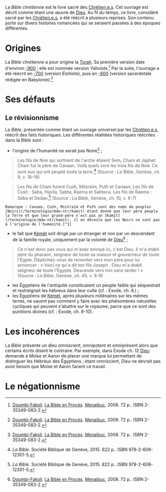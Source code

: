 <!-- TITLE: Bible chrétienne -->
<!-- SUBTITLE: Présentation de la Bible chrétienne -->

La *Bible chrétienne* est le livre sacré des [Chrétien.e.s](/religion/confession/christianisme). Cet ouvrage est décrit comme étant une œuvre de [Dieu](/religion/divinite/dieu-chretien). Au fil du temps, ce livre, considéré sacré par les [Chrétien.e.s](/religion/confession/christianisme), a été réécrit à plusieurs reprises. Son contenu porte sur divers histoires romancées qui se seraient passées à des époques différentes.

# Origines
La *Bible chrétienne* a pour origine la [Torah](). Sa première version date d'environ [-900](/histoire/date/calendrier-gregorien/par-annee/-900) ; elle est nommée version Yahviste.[^1]
Par la suite, l'ouvrage a été réécrit en [-700](/histoire/date/calendrier-gregorien/par-annee/-700) (version Elohiste), puis en [-600](/histoire/date/calendrier-gregorien/par-annee/-600) (version sacerdotale rédigée en Babylonie).[^1]

# Ses défauts
## Le révisionnisme
La *Bible*, présentée comme étant un ouvrage universel par les [Chrétien.e.s](/religion/confession/christianisme), réécrit des faits historiques. Les différentes réalitées historiques réécrites dans la *Bible* sont :
* l'origine de l'humanité ne serait pas Noire[^1] ;

> Les fils de Noé qui sortirent de l'arche étaient Sem, Cham et Japhet. Cham fut le père de Canaan.
> Voilà quels sont les trois fils de Noé. Ce sont eux qui ont peuplé toute la terre.[^2]
> (Source : *La Bible*, Genèse, ch. 9, v. 18-19)

> Les fils de Cham furent Cush, Mitsraïm, Puth et Canaan.
> Les fils de Cush : Saba, Havila, Sabta, Raema et Sabteca. Les fils de Raema : Séba et Dedan.[^2]
> (Source : *La Bible*, Genèse, ch. 10, v. 6-7)

	Remarque : Canaan, Cush, Mistraïm et Puth sont des noms de peuples [Noirs](/terminologie/mdw-ntr/kamit) étant donné que leur père peupla la Terre et que leur grand-père n'est pas un [Kamit](/terminologie/mdw-ntr/kamit), il en découle que les Noirs ne sont pas à l'origine de l'humanité.[^1]
	
* le fait que [Kémèt](/geographie/empire/afrique/nord-est/kmt) soit dirigé par un étranger et non par un descendant de la famille royale, uniquement par la volonté de [Dieu](/religion/divinite/dieu-chretien)[^1] ;

> Ce n'est donc pas vous qui m'avez envoyé ici, c'est Dieu. Il m'a établi père du pharaon, seigneur de toute sa maison et gouverneur de toute l'Égpte.
> Dépêchez-vous de remonter vers mon père pour lui annoncer : « Voici ce qu'a dit ton fils Joseph : Dieu m'a établi seigneur de toute l'Égypte. Descends vers moi sans tarder ! »
> (Source : *La Bible*, Genèse, ch. 45, v. 8-9)

* les Égyptiens de l'antiquité constituaient un peuple faible qui séquestrait et restreignait les hébreux dans leur culte (cf. : Exode, ch. 8.) ;
* les Égyptiens de [Kémèt](/geographie/empire/afrique/nord-est/kmt), après plusieurs millénaires sur les mêmes terres, ne savent pas comment y faire avec les phénomènes naturelles cycliques qui peuvent s'abattre sur le royaume, parce que ce sont des punitions divines (cf. : Exode, ch. 8-10).

# Les incohérences
La *Bible* présente un dieu omniscient, omnipotent et omniprésent alors que certains écrits disent le contraire.
Par exemple, dans Exode ch. 12 [Dieu](/religion/divinite/dieu-chretien) demande à Moïse et Aaron de placer une marque lui permettant de distinguer les Hébreux des Égyptiens ; étant omniscient, *Dieu* ne devrait pas avoir besoin que Moïse et Aaron facent ce travail.

# Le négationnisme


[^1]: [Doumbi-Fakoli](/personnalite/homme/polymathe/afrique/nord-ouest/pays/mali/doumbi-fakoli). [La Bible en Procès](/ouvrage/documentaire/la-bible-en-proces). [Menaibuc](/organisme/editeur/menaibuc), 2008. 72 p.. ISBN 2-35349-083-2.
[^2]: *La Bible*. Société Biblique de Genève, 2015. 822 p.. ISBN 978-2-608-12301-5.